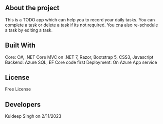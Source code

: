 About the project
------------------------------------------------------
This is a TODO app which can help you to record your daily tasks. 
You can complete a task or delete a task if its not required. You cna also re-schedule a task by editing a task.

Built With
------------------------------------------------------
Core: C#, .NET Core MVC on .NET 7, Razor, Bootstrap 5, CSS3, Javascript
Backend: Azure SQL, EF Core code first
Deployment: On Azure App service

License
------------------------------------------------------
Free License

Developers
------------------------------------------------------
Kuldeep Singh on 2/11/2023


